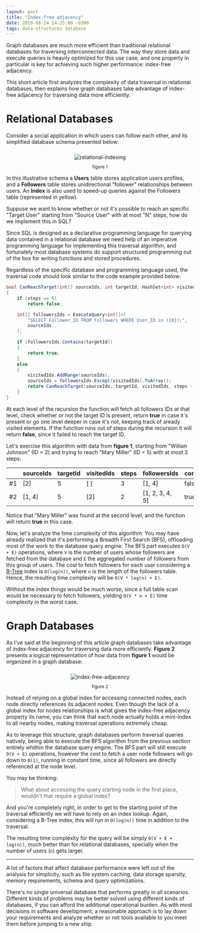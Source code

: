 ```yaml
---
layout: post
title: "Index-free adjacency"
date: 2019-08-24 14:25:00 -0300
tags: data-structures database
---
```


Graph databases are much more efficient than traditional relational databases for traversing interconnected data. The way they store data and execute queries is heavily optimized for this use case, and one property in particular is key for achieving such higher performance: index-free adjacency.

This short article first analyzes the complexity of data traversal in relational databases, then explains how graph databases take advantage of index-free adjacency for traversing data more efficiently.

Relational Databases
============

Consider a social application in which users can follow each other, and its simplified database schema presented below:

<p align="center">
  <img style="max-height: 300px; max-width: 100%; margin: 10px 0" src="{{ site.baseurl }}/images/p7/relational-indexing.JPG" alt="relational-indexing"/>
  <br><label style="font-size: 12px;">figure 1</label>
</p>

In this illustrative schema a **Users** table stores application users profiles, and a **Followers** table stores unidirectional "follower" relationships between users. An **Index** is also used to speed-up queries against the Followers table (represented in yellow).

Suppose we want to know whether or not it's possible to reach an specific "Target User" starting from "Source User" with at most "N" steps, how do we implement this in SQL?

Since SQL is designed as a declarative programming language for querying data contained in a relational database we need help of an imperative programming language for implementing this traversal algorithm, and fortunately most database systems do support structured programming out of the box for writing functions and stored procedures.

Regardless of the specific database and programming language used, the traversal code should look similar to the code example provided below:

```csharp
bool CanReachTarget(int[] sourceIds, int targetId, HashSet<int> visitedIds, int steps)
{
    if (steps == 0)
        return false;

    int[] followersIds = ExecuteQuery<int[]>(
        "SELECT Follower_ID FROM Followers WHERE User_ID in ({0});",
        sourceIds
    );

    if (followersIds.Contains(targetId))
    {
        return true;
    }
    else
    {
        visitedIds.AddRange(sourceIds);
        sourceIds = followersIds.Except(visitedIds).ToArray();
        return CanReachTarget(sourceIds, targetId, visitedIds, steps - 1);
    }
}
```

At each level of the recursion the function will fetch all followers IDs at that level, check whether or not the target ID is present, return **true** in case it's present or go one level deeper in case it's not, keeping track of aready visited elements. If the function runs out of steps during the recursion it will return **false**, since it failed to reach the target ID.

Let's exercise this algorithm with data from **figure 1**, starting from "Willian Johnson" (ID = 2) and trying to reach "Mary Miller" (ID = 5) with at most 3 steps:

<div class="table-wrapper">
	<table class="centered w60 basic-table">
	  <thead>
		<tr>
		  <th>&nbsp;</th>
		  <th>sourceIds</th>
		  <th>targetId</th>
		  <th>visitedIds</th>
		  <th>steps</th>
		  <th>followersIds</th>
		  <th>contains?</th>
		</tr>
	  </thead>
	  <tbody>
		<tr>
		  <td>#1</td>
		  <td>[2]</td>
		  <td>5</td>
		  <td>[ ]</td>
		  <td>3</td>
		  <td>[1, 4]</td>
		  <td>false</td>
		</tr>
		<tr>
		  <td>#2</td>
		  <td>[1, 4]</td>
		  <td>5</td>
		  <td>[2]</td>
		  <td>2</td>
		  <td>[1, 2, 3, 4, 5]</td>
		  <td>true</td>
		</tr>
	  </tbody>
	</table>
</div>

Notice that "Mary Miller" was found at the second level, and the function will return **true** in this case.

Now, let's analyze the time complexity of this algorithm. You may have already realized that it's performing a Breadth First Search (BFS), offloading most of the work to the database query engine. The BFS part executes `O(V + E)` operations, where `V` is the number of users whose followers are fetched from the database and `E` the aggregated number of followers from this group of users. The cost to fetch followers for each user considering a [B-Tree](https://en.wikipedia.org/wiki/B-tree) index is `O(log(n))`, where `n` is the length of the followers table. Hence, the resulting time complexity will be `O(V * log(n) + E)`.

Without the index things would be much worse, since a full table scan would be necessary to fetch followers, yielding `O(V * n + E)` time complexity in the worst case.

Graph Databases
============

As I've said at the beginning of this article graph databases take advantage of index-free adjacency for traversing data more efficiently. **Figure 2** presents a logical representation of how data from **figure 1** would be organized in a graph database:

<p align="center">
  <img style="max-height: 400px; max-width: 100%; margin: 10px 0" src="{{ site.baseurl }}/images/p7/index-free-adjacency.JPG" alt="index-free-adjacency"/>
  <br><label style="font-size: 12px;">figure 2</label>
</p>

Instead of relying on a global index for accessing connected nodes, each node directly references its adjacent nodes. Even though the lack of a global index for nodes relationships is what gives the index-free adjacency property its name, you can think that each node actually holds a mini-index to all nearby nodes, making traversal operations extremely cheap.

As to leverage this structure, graph databases perform traversal queries natively, being able to execute the BFS algorithm from the previous section entirely whithin the database query engine. The BFS part will still execute `O(V + E)` operations, however the cost to fetch a user node followers will go down to `O(1)`, running in constant time, since all followers are directly referenced at the node level.

You may be thinking:
> What about accessing the query starting node in the first place, wouldn't that require a global index?

And you're completely right, in order to get to the starting point of the traversal efficiently we will have to rely on an index lookup. Again, considering a B-Tree index, this will run in `O(log(n))` time in addition to the traversal.

The resulting time complexity for the query will be simply `O(V + E + log(n))`, much better than for relational databases, specially when the number of users (`n`) gets larger.

---

A lot of factors that affect database performance were left out of the analysis for simplicity, such as file system caching, data storage sparsity, memory requirements, schema and query optimizations.

There's no single universal database that performs greatly in all scenarios. Different kinds of problems may be better solved using different kinds of databases, if you can afford the additional operational burden. As with most decisions in software development, a reasonable approach is to lay down your requirements and analyze whether or not tools available to you meet them before jumping to a new ship.
